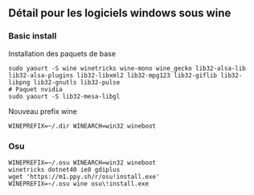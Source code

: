 ## Détail pour les logiciels windows sous wine

### Basic install

Installation des paquets de base

	sudo yaourt -S wine winetricks wine-mono wine_gecko lib32-alsa-lib lib32-alsa-plugins lib32-libxml2 lib32-mpg123 lib32-giflib lib32-libpng lib32-gnutls lib32-pulse
	# Paquet nvidia
	sudo yaourt -S lib32-mesa-libgl

Nouveau prefix wine

	WINEPREFIX=~/.dir WINEARCH=win32 wineboot

### Osu

	WINEPREFIX=~/.osu WINEARCH=win32 wineboot
	winetricks dotnet40 ie8 gdiplus
	wget 'https://m1.ppy.sh/r/osu!install.exe'
	WINEPREFIX=~/.osu wine osu\!install.exe
